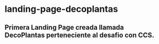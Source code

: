 # landing-page-decoplantas

## Primera Landing Page creada llamada DecoPlantas perteneciente al desafio con CCS.

